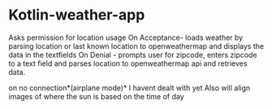 # Kotlin-weather-app

Asks permission for location usage
On Acceptance- loads weather by parsing location or last known location to openweathermap and displays the data in the textfields
On Denial - prompts user for zipcode, enters zipcode to a text field and parses location to openweathermap api and retrieves data.


on no connection*(airplane mode)*   I havent dealt with yet
Also will align images of where the sun is based on the time of day
